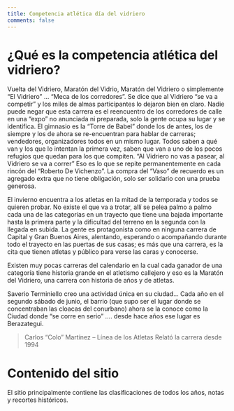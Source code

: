 ```yaml
---
title: Competencia atlética día del vidriero
comments: false
---
```


# ¿Qué es la competencia atlética del vidriero?

Vuelta del Vidriero, Maratón del Vidrio, Maratón del Vidriero o simplemente “El Vidriero” …  “Meca de los corredores”.
Se dice que al Vidriero “se va a competir” y los miles de almas participantes lo dejaron bien en claro.
Nadie puede negar que esta carrera es el reencuentro de los corredores de calle en una “expo” no anunciada ni preparada, solo la gente ocupa su lugar y se identifica. 
El gimnasio es la “Torre de Babel” donde los de antes, los de siempre y los de ahora se re-encuentran para hablar de carreras; vendedores, organizadores todos en un mismo lugar.
Todos saben a qué van y los que lo intentan la primera vez, saben que van a uno de los pocos refugios que quedan para los que compiten. “Al Vidriero no vas a pasear, al Vidriero se va a correr” Eso es lo que se repite permanentemente en cada rincón del “Roberto De Vichenzo”.
La compra del “Vaso” de recuerdo es un agregado extra que no tiene obligación, solo ser solidario con una prueba generosa.

El invierno encuentra a los atletas en la mitad de la temporada y todos se quieren probar. No existe el que va a trotar, allí se pelea palmo a palmo cada una de las categorías en un trayecto que tiene una bajada importante hasta la primera parte y la dificultad del terreno en la segunda con la llegada en subida. 
La gente es protagonista como en ninguna carrera de Capital y Gran Buenos Aires, alentando, esperando o acompañando durante todo el trayecto en las puertas de sus casas; es más que una carrera, es la cita que tienen atletas y público para verse las caras y conocerse. 

Existen muy pocas carreras del calendario en la cual cada ganador de una categoría tiene historia grande en el atletismo callejero y eso es la Maratón del Vidriero, una carrera con historia de años y de atletas.

Saverio Terminiello creo una actividad única en su ciudad… 
Cada año en el segundo sábado de junio, el barrio (que supo ser el lugar donde se concentraban las cloacas del conurbano) ahora se la conoce como la Ciudad donde “se corre en serio” …. desde hace años ese lugar es Berazategui.   

> Carlos “Colo” Martínez – Línea de los Atletas
> Relató la carrera desde 1994 


# Contenido del sitio

El sitio principalmente contiene las clasificaciones de todos los años, notas y recortes históricos. 
